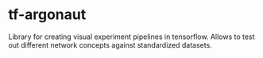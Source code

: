# tf-argonaut
Library for creating visual experiment pipelines in tensorflow. Allows to test out different network concepts against standardized datasets.
